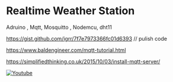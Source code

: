 # Realtime Weather Station
Adruino , Mqtt, Mosquitto , Nodemcu, dht11

https://gist.github.com/igrr/7f7e7973366fc01d6393 // pulish code
 
https://www.baldengineer.com/mqtt-tutorial.html
 
https://simplifiedthinking.co.uk/2015/10/03/install-mqtt-server/ 



[![Youtube](https://i.ytimg.com/vi/ot8ZTpsdeJM/1.jp)](https://www.youtube.com/watch?v=ot8ZTpsdeJM)
